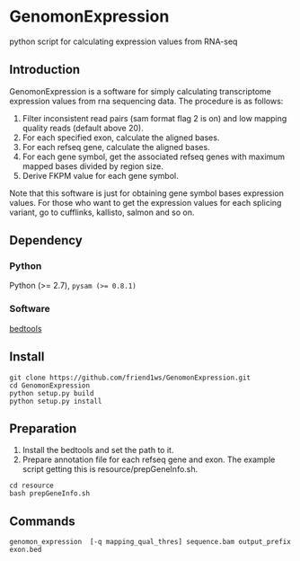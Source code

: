 # GenomonExpression
python script for calculating expression values from RNA-seq

## Introduction

GenomonExpression is a software for simply calculating transcriptome expression values 
from rna sequencing data. The procedure is as follows:

1. Filter inconsistent read pairs (sam format flag 2 is on) and low mapping quality reads (default above 20).
2. For each specified exon, calculate the aligned bases.
3. For each refseq gene, calculate the aligned bases. 
4. For each gene symbol, get the associated refseq genes with maximum mapped bases divided by region size.
5. Derive FKPM value for each gene symbol.

Note that this software is just for obtaining gene symbol bases expression values.
For those who want to get the expression values for each splicing variant, go to cufflinks, kallisto, salmon and so on.

## Dependency

### Python
Python (>= 2.7), `pysam (>= 0.8.1)`

### Software
[bedtools](http://bedtools.readthedocs.org/en/latest/])

## Install

```
git clone https://github.com/friend1ws/GenomonExpression.git
cd GenomonExpression
python setup.py build
python setup.py install
```
## Preparation

1. Install the bedtools and set the path to it.
2. Prepare annotation file for each refseq gene and exon. The example script getting this is resource/prepGeneInfo.sh.

```
cd resource
bash prepGeneInfo.sh
```

## Commands

```
genomon_expression  [-q mapping_qual_thres] sequence.bam output_prefix exon.bed
```

